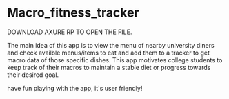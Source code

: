 # Macro_fitness_tracker

DOWNLOAD AXURE RP TO OPEN THE FILE.

The main idea of this app is to view the menu of nearby university diners and check availble menus/items to eat and add them to a tracker to get macro data of those specific dishes.
This app motivates college students to keep track of their macros to maintain a stable diet or progress towards their desired goal.

have fun playing with the app, it's user friendly!
